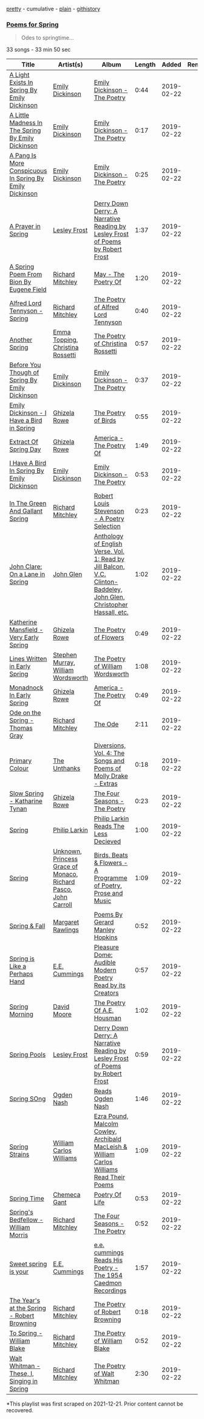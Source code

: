 [pretty](/playlists/pretty/37i9dQZF1DX451eXIMllLB.md) - cumulative - [plain](/playlists/plain/37i9dQZF1DX451eXIMllLB) - [githistory](https://github.githistory.xyz/mackorone/spotify-playlist-archive/blob/main/playlists/plain/37i9dQZF1DX451eXIMllLB)

### [Poems for Spring](https://open.spotify.com/playlist/37i9dQZF1DX451eXIMllLB)

> Odes to springtime...

33 songs - 33 min 50 sec

| Title | Artist(s) | Album | Length | Added | Removed |
|---|---|---|---|---|---|
| [A Light Exists In Spring By Emily Dickinson](https://open.spotify.com/track/2zMX5gQQG26pa0LAQ9o7NF) | [Emily Dickinson](https://open.spotify.com/artist/72q8JOv3BsuoTkifnwwUtI) | [Emily Dickinson \- The Poetry](https://open.spotify.com/album/4EwmTclZs2MD45EKNBVvDm) | 0:44 | 2019-02-22 |  |
| [A Little Madness In The Spring By Emily Dickinson](https://open.spotify.com/track/2z7m6GNfshuV2pxYVqvlHM) | [Emily Dickinson](https://open.spotify.com/artist/72q8JOv3BsuoTkifnwwUtI) | [Emily Dickinson \- The Poetry](https://open.spotify.com/album/4EwmTclZs2MD45EKNBVvDm) | 0:17 | 2019-02-22 |  |
| [A Pang Is More Conspicuous In Spring By Emily Dickinson](https://open.spotify.com/track/1ouITgdTyzF8OpTiv6c8J8) | [Emily Dickinson](https://open.spotify.com/artist/72q8JOv3BsuoTkifnwwUtI) | [Emily Dickinson \- The Poetry](https://open.spotify.com/album/4EwmTclZs2MD45EKNBVvDm) | 0:25 | 2019-02-22 |  |
| [A Prayer in Spring](https://open.spotify.com/track/1t8XuqJuFvP2O3TXEewPU9) | [Lesley Frost](https://open.spotify.com/artist/5bBrBIKlEDXb82M0fwdFIy) | [Derry Down Derry: A Narrative Reading by Lesley Frost of Poems by Robert Frost](https://open.spotify.com/album/4crPrHeEjXnra9e6fZfBbz) | 1:37 | 2019-02-22 |  |
| [A Spring Poem From Bion By Eugene Field](https://open.spotify.com/track/3LEI3rXbXtxYp1iLOt1Is7) | [Richard Mitchley](https://open.spotify.com/artist/7M1yWBfWH7ssn0t018BLvC) | [May \- The Poetry Of](https://open.spotify.com/album/0GSg2aJWcvohBV0PZnnJXj) | 1:20 | 2019-02-22 |  |
| [Alfred Lord Tennyson \- Spring](https://open.spotify.com/track/5j9Ognmht8CehNCzJQDtJm) | [Richard Mitchley](https://open.spotify.com/artist/7M1yWBfWH7ssn0t018BLvC) | [The Poetry of Alfred Lord Tennyson](https://open.spotify.com/album/283CL5IteSeBMYSLK6pFEE) | 0:40 | 2019-02-22 |  |
| [Another Spring](https://open.spotify.com/track/4mbfABvG9XhsasubJoiw7N) | [Emma Topping](https://open.spotify.com/artist/3s7FQVBFjzA2tABAaqPiYe), [Christina Rossetti](https://open.spotify.com/artist/0barJ1OPCkt8GQnL43rx2T) | [The Poetry of Christina Rossetti](https://open.spotify.com/album/09PkP42KGo1zluPEbHbury) | 0:57 | 2019-02-22 |  |
| [Before You Though of Spring By Emily Dickinson](https://open.spotify.com/track/1WZPrJthzTVL7gAjbq396I) | [Emily Dickinson](https://open.spotify.com/artist/72q8JOv3BsuoTkifnwwUtI) | [Emily Dickinson \- The Poetry](https://open.spotify.com/album/4EwmTclZs2MD45EKNBVvDm) | 0:37 | 2019-02-22 |  |
| [Emily Dickinson \- I Have a Bird in Spring](https://open.spotify.com/track/54H5XvLZPLpr8DAxOydolp) | [Ghizela Rowe](https://open.spotify.com/artist/7CqQscIWxpvzFNI3TtaDHJ) | [The Poetry of Birds](https://open.spotify.com/album/6m16ATgIoiFqtYpNqL4Dce) | 0:55 | 2019-02-22 |  |
| [Extract Of Spring Day](https://open.spotify.com/track/7zZUB3zucFzCMHVAsX7d0Z) | [Ghizela Rowe](https://open.spotify.com/artist/7CqQscIWxpvzFNI3TtaDHJ) | [America \- The Poetry Of](https://open.spotify.com/album/6bh6HRHa6qPVsLm5Rrf7Mh) | 1:49 | 2019-02-22 |  |
| [I Have A Bird In Spring By Emily Dickinson](https://open.spotify.com/track/337rybPv9xps1PIOfZXYiW) | [Emily Dickinson](https://open.spotify.com/artist/72q8JOv3BsuoTkifnwwUtI) | [Emily Dickinson \- The Poetry](https://open.spotify.com/album/4EwmTclZs2MD45EKNBVvDm) | 0:53 | 2019-02-22 |  |
| [In The Green And Gallant Spring](https://open.spotify.com/track/5xjMNfGx4RcOdBXQfdUjEq) | [Richard Mitchley](https://open.spotify.com/artist/7M1yWBfWH7ssn0t018BLvC) | [Robert Louis Stevenson \- A Poetry Selection](https://open.spotify.com/album/3SUB6oy1nIptJGoLnrcCVi) | 0:23 | 2019-02-22 |  |
| [John Clare: On a Lane in Spring](https://open.spotify.com/track/0ok6Vdet9WM6SIF0uV1QbL) | [John Glen](https://open.spotify.com/artist/0s9gAuSMEkIvbe8H7Sr1gk) | [Anthology of English Verse, Vol\. 1: Read by Jill Balcon, V.C\. Clinton\-Baddeley, John Glen, Christopher Hassall, etc.](https://open.spotify.com/album/03FTELkHXSUhEn1sqNYT7t) | 1:02 | 2019-02-22 |  |
| [Katherine Mansfield \- Very Early Spring](https://open.spotify.com/track/7gBbBAP099f64bl1fC8ovv) | [Ghizela Rowe](https://open.spotify.com/artist/7CqQscIWxpvzFNI3TtaDHJ) | [The Poetry of Flowers](https://open.spotify.com/album/03HI69yvY4uNTKZSTFPdE8) | 0:49 | 2019-02-22 |  |
| [Lines Written in Early Spring](https://open.spotify.com/track/6b3w84SZ5Xi2oz5tR8Ev6a) | [Stephen Murray](https://open.spotify.com/artist/5qmKbzVrboPHxmzMNCRqfb), [William Wordsworth](https://open.spotify.com/artist/1y5elFt4rkHdCQLPxIVHGz) | [The Poetry of William Wordsworth](https://open.spotify.com/album/0N9x9QGETwC6ic2u4jYirH) | 1:08 | 2019-02-22 |  |
| [Monadnock In Early Spring](https://open.spotify.com/track/5o54hEktNMR3aDfGVHP0VX) | [Ghizela Rowe](https://open.spotify.com/artist/7CqQscIWxpvzFNI3TtaDHJ) | [America \- The Poetry Of](https://open.spotify.com/album/6bh6HRHa6qPVsLm5Rrf7Mh) | 0:49 | 2019-02-22 |  |
| [Ode on the Spring \- Thomas Gray](https://open.spotify.com/track/5DVOLVHzdjh6jIeYJ0ioG9) | [Richard Mitchley](https://open.spotify.com/artist/7M1yWBfWH7ssn0t018BLvC) | [The Ode](https://open.spotify.com/album/18WQuZQihblLMVfr2fw4p7) | 2:11 | 2019-02-22 |  |
| [Primary Colour](https://open.spotify.com/track/1pOMXPPXZRivj6S0lqaAKZ) | [The Unthanks](https://open.spotify.com/artist/1luY92PbdGWRyBRY1ZR7o1) | [Diversions, Vol\. 4: The Songs and Poems of Molly Drake \- Extras](https://open.spotify.com/album/2Q69Zt8V02nzWNTtmx3jCz) | 0:18 | 2019-02-22 |  |
| [Slow Spring \- Katharine Tynan](https://open.spotify.com/track/77vW4CHrV8XnDpkSDOw5bh) | [Ghizela Rowe](https://open.spotify.com/artist/7CqQscIWxpvzFNI3TtaDHJ) | [The Four Seasons \- The Poetry](https://open.spotify.com/album/7AO6KL21usQdYEKzxD3W4k) | 0:23 | 2019-02-22 |  |
| [Spring](https://open.spotify.com/track/5fnOejfGEGGpWAr5PIiFty) | [Philip Larkin](https://open.spotify.com/artist/5CJkDxxdPtWmMCEENkFxyP) | [Philip Larkin Reads The Less Decieved](https://open.spotify.com/album/4Ato2NJZBMphCk1srCxBfC) | 1:00 | 2019-02-22 |  |
| [Spring](https://open.spotify.com/track/4G2oalsJbLDrIq1DjgIncs) | [Unknown](https://open.spotify.com/artist/2MpxaqGTQeft5RU4wvwm57), [Princess Grace of Monaco](https://open.spotify.com/artist/0KjTeuZqbnIv1uLOxrF1Ft), [Richard Pasco](https://open.spotify.com/artist/58BJqQ7wMFXGXDXhf1BSJS), [John Carroll](https://open.spotify.com/artist/1Lqtx5bivFobno6w7XGB3W) | [Birds, Beats & Flowers \- A Programme of Poetry, Prose and Music](https://open.spotify.com/album/2Up7AZYyh4bS9cLmp7UegN) | 1:09 | 2019-02-22 |  |
| [Spring & Fall](https://open.spotify.com/track/5oXpwu86xq0Xr6S3HGifNg) | [Margaret Rawlings](https://open.spotify.com/artist/51y2aqG5Bz3CX5rAj2A1bp) | [Poems By Gerard Manley Hopkins](https://open.spotify.com/album/3tSBIW36is5wIFB2kNyLXY) | 0:52 | 2019-02-22 |  |
| [Spring is Like a Perhaps Hand](https://open.spotify.com/track/1jHz87H0HbljSCl4xlrEWI) | [E.E\. Cummings](https://open.spotify.com/artist/7jZ1ZWDGgv2Q1RNIS7U8CQ) | [Pleasure Dome: Audible Modern Poetry Read by its Creators](https://open.spotify.com/album/6TTA2pOc7mXC5Wp2BlZvea) | 0:57 | 2019-02-22 |  |
| [Spring Morning](https://open.spotify.com/track/7lP1zAuvrdP4OiDTeAfpeO) | [David Moore](https://open.spotify.com/artist/1w50KY0tLIblQTpeGbyYYE) | [The Poetry Of A.E\. Housman](https://open.spotify.com/album/3M9dosNwlxNAQ5rMF7HK9f) | 1:02 | 2019-02-22 |  |
| [Spring Pools](https://open.spotify.com/track/4k1IpEhRgvY3sH5TyeyWbN) | [Lesley Frost](https://open.spotify.com/artist/5bBrBIKlEDXb82M0fwdFIy) | [Derry Down Derry: A Narrative Reading by Lesley Frost of Poems by Robert Frost](https://open.spotify.com/album/4crPrHeEjXnra9e6fZfBbz) | 0:59 | 2019-02-22 |  |
| [Spring SOng](https://open.spotify.com/track/434IhnTxEkmfTUxwK2qvVe) | [Ogden Nash](https://open.spotify.com/artist/3PqJgc8sLclLqk5vdanQKM) | [Reads Ogden Nash](https://open.spotify.com/album/15liGiOEkFWpMSmebWZ0Jc) | 1:46 | 2019-02-22 |  |
| [Spring Strains](https://open.spotify.com/track/0GScvv1ovoSwnUm7XpK3NB) | [William Carlos Williams](https://open.spotify.com/artist/0CfIWtnGtdyFGbHrMMZ5uL) | [Ezra Pound, Malcolm Cowley, Archibald MacLeish & William Carlos Williams Read Their Poems](https://open.spotify.com/album/3UpbUUsdjgQoWtiHgNYIVw) | 1:09 | 2019-02-22 |  |
| [Spring Time](https://open.spotify.com/track/2iXQ1olTIJYyil9jAY4imZ) | [Chemeca Gant](https://open.spotify.com/artist/76GBqCLtNJpklhrhFapBzF) | [Poetry Of Life](https://open.spotify.com/album/1sVpV9Mgsy9W2cryZz5GBs) | 0:53 | 2019-02-22 |  |
| [Spring's Bedfellow \- William Morris](https://open.spotify.com/track/1VO5JucQXYAlsuYVbn7Idd) | [Richard Mitchley](https://open.spotify.com/artist/7M1yWBfWH7ssn0t018BLvC) | [The Four Seasons \- The Poetry](https://open.spotify.com/album/7AO6KL21usQdYEKzxD3W4k) | 0:52 | 2019-02-22 |  |
| [Sweet spring is your](https://open.spotify.com/track/4dFuNfidsT3QonKxJ0buAg) | [E.E\. Cummings](https://open.spotify.com/artist/7jZ1ZWDGgv2Q1RNIS7U8CQ) | [e.e\. cummings Reads His Poetry \- The 1954 Caedmon Recordings](https://open.spotify.com/album/7Gz7SsDdjYrSTh6SjYAn9e) | 1:57 | 2019-02-22 |  |
| [The Year's at the Spring \- Robert Browning](https://open.spotify.com/track/39OtrZ5f5Wjzl0MboOncgP) | [Richard Mitchley](https://open.spotify.com/artist/7M1yWBfWH7ssn0t018BLvC) | [The Poetry of Robert Browning](https://open.spotify.com/album/55CYYq9nIVxIM6hXj84Zkl) | 0:18 | 2019-02-22 |  |
| [To Spring \- William Blake](https://open.spotify.com/track/6jiKMcqnYD1r9xleUKLaJR) | [Richard Mitchley](https://open.spotify.com/artist/7M1yWBfWH7ssn0t018BLvC) | [The Poetry of William Blake](https://open.spotify.com/album/12kCtS6dlb4TivLbd8qhpY) | 0:52 | 2019-02-22 |  |
| [Walt Whitman \- These, I, Singing in Spring](https://open.spotify.com/track/0y6H7kfoLNVOom9usdw1uX) | [Richard Mitchley](https://open.spotify.com/artist/7M1yWBfWH7ssn0t018BLvC) | [The Poetry of Walt Whitman](https://open.spotify.com/album/4ibmqTkZSDQzQhCPXFjKBl) | 2:30 | 2019-02-22 |  |

\*This playlist was first scraped on 2021-12-21. Prior content cannot be recovered.
